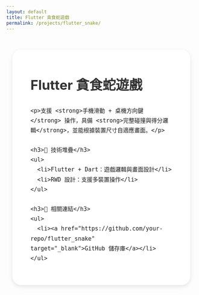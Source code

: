 ```yaml
---
layout: default
title: Flutter 貪食蛇遊戲
permalink: /projects/flutter_snake/
---
```


<style>
  body {
    background: transparent;
    background-image: url('{{ "/images/bg.jpeg" | absolute_url }}') !important;
    background-size: cover;
    background-position: center center;
    background-attachment: fixed;
    background-repeat: no-repeat;
  }

  .content-container {
    max-width: 960px;
    margin: 3rem auto;
    padding: 0 1rem;
  }

  .inner-box {
    background-color: rgba(255, 255, 255, 0.88);
    border-radius: 1.5rem;
    padding: 2.5rem 3rem;
    box-shadow: 0 4px 12px rgba(0, 0, 0, 0.1);
    font-size: 1.1rem;
    line-height: 1.75;
  }

  @media screen and (max-width: 600px) {
    .inner-box {
      padding: 1.5rem 1.25rem;
    }
  }

  h1, h2, h3 {
    margin-top: 1.5rem;
    color: #333;
  }

  ul {
    margin-left: 1.5rem;
    margin-bottom: 1rem;
  }

  a {
    color: #007acc;
    text-decoration: none;
  }

  a:hover {
    text-decoration: underline;
  }
</style>

<div class="content-container">
  <div class="inner-box">
    <h1>Flutter 貪食蛇遊戲</h1>

    <p>支援 <strong>手機滑動 + 桌機方向鍵</strong> 操作，具備 <strong>完整碰撞與得分邏輯</strong>，並能根據裝置尺寸自適應畫面。</p>

    <h3>🔧 技術堆疊</h3>
    <ul>
      <li>Flutter + Dart：遊戲邏輯與畫面設計</li>
      <li>RWD 設計：支援多裝置操作</li>
    </ul>

    <h3>🔗 相關連結</h3>
    <ul>
      <li><a href="https://github.com/your-repo/flutter_snake" target="_blank">GitHub 儲存庫</a></li>
    </ul>
  </div>
</div>
